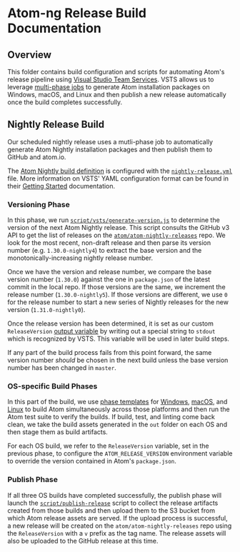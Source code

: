 # Atom-ng Release Build Documentation

## Overview

This folder contains build configuration and scripts for automating Atom's
release pipeline using [Visual Studio Team Services](https://azure.microsoft.com/en-us/services/visual-studio-team-services/).
VSTS allows us to leverage [multi-phase jobs](https://github.com/Microsoft/vsts-agent/blob/master/docs/preview/yamlgettingstarted-jobs.md) to generate Atom installation packages
on Windows, macOS, and Linux and then publish a new release automatically once
the build completes successfully.

## Nightly Release Build

Our scheduled nightly release uses a mutli-phase job to automatically generate Atom
Nightly installation packages and then publish them to GitHub and atom.io.

The [Atom Nightly build definition](https://github.visualstudio.com/Atom/_build/index?context=mine&path=%5C&definitionId=1&_a=completed)
is configured with the [`nightly-release.yml`](nightly-release.yml) file.  More
information on VSTS' YAML configuration format can be found in their [Getting Started](https://github.com/Microsoft/vsts-agent/blob/master/docs/preview/yamlgettingstarted.md)
documentation.

### Versioning Phase

In this phase, we run [`script/vsts/generate-version.js`](generate-version.js) to
determine the version of the next Atom Nightly release. This script consults the
GitHub v3 API to get the list of releases on the [`atom/atom-nightly-releases`](https://github.com/atom/atom-nightly-releases)
repo. We look for the most recent, non-draft release and then parse its version
number (e.g. `1.30.0-nightly4`) to extract the base version and the monotonically-increasing
nightly release number.

Once we have the version and release number, we compare the base version number
(`1.30.0`) against the one in `package.json` of the latest commit in the local
repo.  If those versions are the same, we increment the release number (`1.30.0-nightly5`).
If those versions are different, we use `0` for the release number to start a
new series of Nightly releases for the new version (`1.31.0-nightly0`).

Once the release version has been determined, it is set as our custom `ReleaseVersion`
[output variable](https://github.com/Microsoft/vsts-agent/blob/master/docs/preview/yamlgettingstarted-outputvariables.md)
by writing out a special string to `stdout` which is recognized by VSTS.  This
variable will be used in later build steps.

If any part of the build process fails from this point forward, the same version
number *should* be chosen in the next build unless the base version number has
been changed in `master`.

### OS-specific Build Phases

In this part of the build, we use [phase templates](https://github.com/Microsoft/vsts-agent/blob/master/docs/preview/yamlgettingstarted-templates.md)
for [Windows](windows.yml), [macOS](macos.yml), and [Linux](linux.yml) to build
Atom simultaneously across those platforms and then run the Atom test suite to
verify the builds.  If build, test, and linting come back clean, we take the build
assets generated in the `out` folder on each OS and then stage them as build artifacts.

For each OS build, we refer to the `ReleaseVersion` variable, set in the previous
phase, to configure the `ATOM_RELEASE_VERSION` environment variable to override
the version contained in Atom's `package.json`.

### Publish Phase

If all three OS builds have completed successfully, the publish phase will launch the
[`script/publish-release`](../publish-release) script to collect the release
artifacts created from those builds and then upload them to the S3 bucket from
which Atom release assets are served.  If the upload process is successful, a new
release will be created on the `atom/atom-nightly-releases` repo using the
`ReleaseVersion` with a `v` prefix as the tag name.  The release assets will also
be uploaded to the GitHub release at this time.
